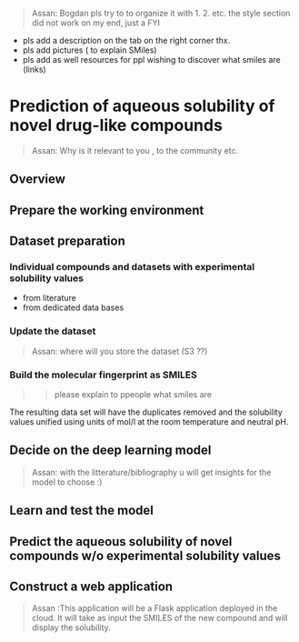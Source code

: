 >Assan:
Bogdan pls try to to organize it with 1. 2. etc.
the style section did not work on my end, just a FYI
- pls add a description on the tab on the right corner thx.
- pls add pictures ( to explain SMiles)
- pls add as well resources for ppl wishing to discover what smiles are (links)
>


# Prediction of aqueous solubility of novel drug-like compounds
> Assan:  Why is it relevant to you , to the community etc.

## Overview

## Prepare the working environment

## Dataset preparation

### Individual compounds and datasets with experimental solubility values

* from literature
* from dedicated data bases

### Update the dataset

> Assan: where will you store the dataset (S3 ??)


### Build the molecular fingerprint as SMILES
>> please explain to ppeople what smiles are

The resulting data set will have the duplicates removed and the solubility values unified using units of mol/l at the room temperature and neutral pH.

## Decide on the deep learning model
> Assan: with the litterature/bibliography u will get insights for the model to choose :)
## Learn and test the model

## Predict the aqueous solubility of novel compounds w/o experimental solubility values

## Construct a web application

> Assan :This application will be a Flask application deployed in the cloud. It will take as input the SMILES of the new compound and will display the solubility.


